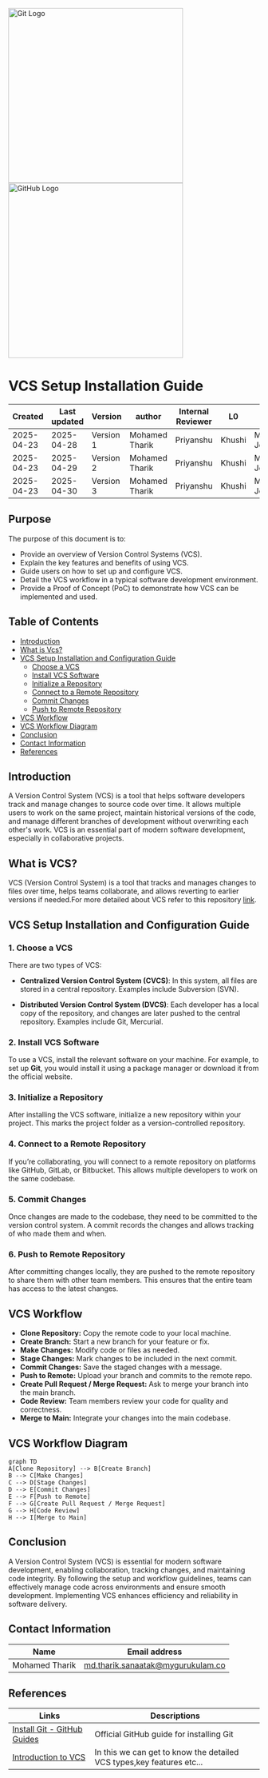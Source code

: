 <img src="https://git-scm.com/images/logos/downloads/Git-Icon-1788C.png" alt="Git Logo" width="350"/><img src="https://github.githubassets.com/images/modules/logos_page/GitHub-Mark.png" alt="GitHub Logo" width="350"/>

# **VCS Setup Installation Guide** 

| Created        | Last updated      | Version         | author|  Internal Reviewer | L0 | L1 | L2|
|----------------|----------------|-----------------|-----------------|-----|------|----|----|
| 2025-04-23  | 2025-04-28   |     Version 1         |  Mohamed Tharik |Priyanshu|Khushi|Mukul Joshi |Piyush Upadhyay|
| 2025-04-23  | 2025-04-29   |     Version 2         |  Mohamed Tharik |Priyanshu|Khushi|Mukul Joshi |Piyush Upadhyay|
| 2025-04-23  | 2025-04-30   |     Version 3         |  Mohamed Tharik |Priyanshu|Khushi|Mukul Joshi |Piyush Upadhyay|

## Purpose

The purpose of this document is to:

- Provide an overview of Version Control Systems (VCS).
- Explain the key features and benefits of using VCS.
- Guide users on how to set up and configure VCS.
- Detail the VCS workflow in a typical software development environment.
- Provide a Proof of Concept (PoC) to demonstrate how VCS can be implemented and used.

## Table of Contents

- [Introduction](#introduction)
- [What is Vcs?](#what-is-vcs)
- [VCS Setup Installation and Configuration Guide](#vcs-setup-installation-and-configuration-guide)
  - [Choose a VCS](#1-choose-a-vcs)
  - [Install VCS Software](#2-install-vcs-software)
  - [Initialize a Repository](#3-initialize-a-repository)
  - [Connect to a Remote Repository](#4-connect-to-a-remote-repository)
  - [Commit Changes](#5-commit-changes)
  - [Push to Remote Repository](#6-push-to-remote-repository)
- [VCS Workflow](#vcs-workflow)
- [VCS Workflow Diagram](#vcs-workflow-diagram)
- [Conclusion](#conclusion)
- [Contact Information](#contact-information)
- [References](#references)

## Introduction 

A Version Control System (VCS) is a tool that helps software developers track and manage changes to source code over time. It allows multiple users to work on the same project, maintain historical versions of the code, and manage different branches of development without overwriting each other's work. VCS is an essential part of modern software development, especially in collaborative projects.

## What is VCS?
VCS (Version Control System) is a tool that tracks and manages changes to files over time, helps teams collaborate, and allows reverting to earlier versions if needed.For more detailed about VCS refer to this repository [link](https://github.com/Cloud-NInja-snaatak/Documentation/blob/tharik_scrum57/commonstack/vcs/Documentation.md).

## VCS Setup Installation and Configuration Guide

### 1. Choose a VCS
There are two types of VCS:
      
- **Centralized Version Control System (CVCS)**: In this system, all files are stored in a central repository. Examples include Subversion (SVN).
      
- **Distributed Version Control System (DVCS)**: Each developer has a local copy of the repository, and changes are later pushed to the central repository. Examples include Git, Mercurial.

### 2. Install VCS Software
To use a VCS, install the relevant software on your machine. For example, to set up **Git**, you would install it using a package manager or download it from the official website.

### 3. Initialize a Repository
After installing the VCS software, initialize a new repository within your project. This marks the project folder as a version-controlled repository.

### 4. Connect to a Remote Repository
If you’re collaborating, you will connect to a remote repository on platforms like GitHub, GitLab, or Bitbucket. This allows multiple developers to work on the same codebase.

### 5. Commit Changes
Once changes are made to the codebase, they need to be committed to the version control system. A commit records the changes and allows tracking of who made them and when.

### 6. Push to Remote Repository
After committing changes locally, they are pushed to the remote repository to share them with other team members. This ensures that the entire team has access to the latest changes.

## VCS Workflow 
- **Clone Repository:** Copy the remote code to your local machine.
- **Create Branch:** Start a new branch for your feature or fix.
- **Make Changes:** Modify code or files as needed.
- **Stage Changes:** Mark changes to be included in the next commit.
- **Commit Changes:** Save the staged changes with a message.
- **Push to Remote:** Upload your branch and commits to the remote repo.
- **Create Pull Request / Merge Request:** Ask to merge your branch into the main branch.
- **Code Review:** Team members review your code for quality and correctness.
- **Merge to Main:** Integrate your changes into the main codebase.

## VCS Workflow Diagram 

```mermaid
graph TD
A[Clone Repository] --> B[Create Branch]
B --> C[Make Changes]
C --> D[Stage Changes]
D --> E[Commit Changes]
E --> F[Push to Remote]
F --> G[Create Pull Request / Merge Request]
G --> H[Code Review]
H --> I[Merge to Main]
```

## Conclusion

A Version Control System (VCS) is essential for modern software development, enabling collaboration, tracking changes, and maintaining code integrity. By following the setup and workflow guidelines, teams can effectively manage code across environments and ensure smooth development. Implementing VCS enhances efficiency and reliability in software delivery.

## Contact Information

| Name | Email address         |
|------|------------------------|
| Mohamed Tharik  | md.tharik.sanaatak@mygurukulam.co    |

## References

| Links                                                                                                                                                                                                                     | Descriptions                                                                                              |
|---------------------------------------------------------------------------------------------------------------------------------------------------------------------------------------------------------------------------|-----------------------------------------------------------------------------------------------------------|
|[Install Git - GitHub Guides](https://github.com/git-guides/install-git)                | Official GitHub guide for installing Git          |
[Introduction to VCS](https://www.geeksforgeeks.org/version-control-systems/)|In this we can get to know the detailed VCS types,key features etc...| 
